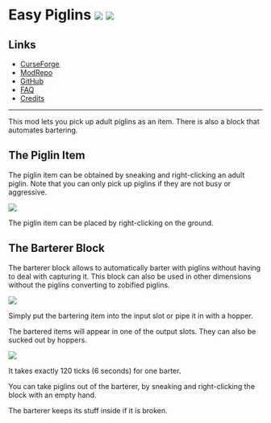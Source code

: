 <!-- modrinth_exclude.start -->

# Easy Piglins ![](http://cf.way2muchnoise.eu/full_419372_downloads.svg) ![](http://cf.way2muchnoise.eu/versions/419372.svg)

## Links
- [CurseForge](https://www.curseforge.com/minecraft/mc-mods/easy-piglins)
- [ModRepo](https://modrepo.de/minecraft/easy_piglins/overview)
- [GitHub](https://github.com/henkelmax/easy-piglins)
- [FAQ](https://modrepo.de/minecraft/easy_piglins/faq)
- [Credits](https://modrepo.de/minecraft/easy_piglins/credits)

---

<!-- modrinth_exclude.end -->

This mod lets you pick up adult piglins as an item.
There is also a block that automates bartering.
 
## The Piglin Item

The piglin item can be obtained by sneaking and right-clicking an adult piglin.
Note that you can only pick up piglins if they are not busy or aggressive.

![](https://media.giphy.com/media/kD7jJd4GfHYqJfnq5l/giphy.gif)

The piglin item can be placed by right-clicking on the ground.

## The Barterer Block

The barterer block allows to automatically barter with piglins without having to deal with capturing it. 
This block can also be used in other dimensions without the piglins converting to zobified piglins.

![](https://media.giphy.com/media/u96Flz8s8OtnrbsTNA/giphy.gif)

Simply put the bartering item into the input slot or pipe it in with a hopper.

The bartered items will appear in one of the output slots. They can also be sucked out by hoppers.

![](https://media.giphy.com/media/AdrNhwYa9zNCLh9F8z/giphy.gif)

It takes exactly 120 ticks (6 seconds) for one barter.

You can take piglins out of the barterer, by sneaking and right-clicking the block with an empty hand. 

The barterer keeps its stuff inside if it is broken.
